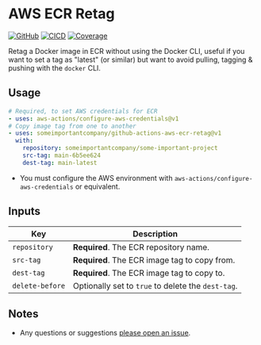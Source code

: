 # AWS ECR Retag

[![GitHub](https://badge.fury.io/gh/someimportantcompany%2Fgithub-actions-aws-ecr-retag.svg)](https://github.com/someimportantcompany/github-actions-aws-ecr-retag)
[![CICD](https://github.com/someimportantcompany/github-actions-aws-ecr-retag/workflows/CI/badge.svg?branch=master&event=push)](https://github.com/someimportantcompany/github-actions-aws-ecr-retag/actions?query=workflow%3ACI)
[![Coverage](https://coveralls.io/repos/github/someimportantcompany/github-actions-aws-ecr-retag/badge.svg)](https://coveralls.io/github/someimportantcompany/github-actions-aws-ecr-retag)

Retag a Docker image in ECR without using the Docker CLI, useful if you want to set a tag as "latest" (or similar) but want to avoid pulling, tagging & pushing with the `docker` CLI.

## Usage

```yml
# Required, to set AWS credentials for ECR
- uses: aws-actions/configure-aws-credentials@v1
# Copy image tag from one to another
- uses: someimportantcompany/github-actions-aws-ecr-retag@v1
  with:
    repository: someimportantcompany/some-important-project
    src-tag: main-6b5ee624
    dest-tag: main-latest
```

- You must configure the AWS environment with `aws-actions/configure-aws-credentials` or equivalent.

## Inputs

Key | Description
---- | ----
`repository` | **Required**. The ECR repository name.
`src-tag` | **Required**. The ECR image tag to copy from.
`dest-tag` | **Required**. The ECR image tag to copy to.
`delete-before` | Optionally set to `true` to delete the `dest-tag`.

## Notes

- Any questions or suggestions [please open an issue](https://github.com/someimportantcompany/github-actions-aws-ecr-retag/issues).

